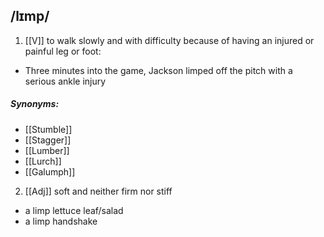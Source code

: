 ## /lɪmp/ 
1. [[V]]
to walk slowly and with difficulty because of having an injured or painful leg or foot:

- Three minutes into the game, Jackson limped off the pitch with a serious ankle injury

##### Synonyms:
- [[Stumble]]
- [[Stagger]]
- [[Lumber]]
- [[Lurch]]
- [[Galumph]]

2. [[Adj]]
soft and neither firm nor stiff

- a limp lettuce leaf/salad
- a limp handshake
